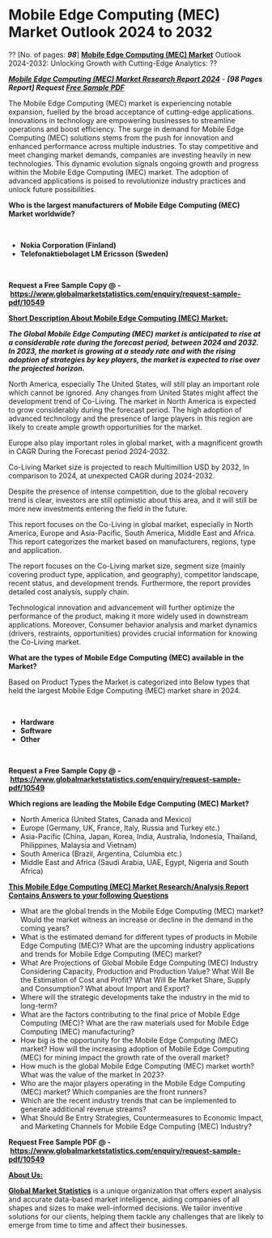 <h1>Mobile Edge Computing (MEC) Market Outlook 2024 to 2032</h1>
<p>?? [No. of pages:&nbsp;<strong><em>98</em></strong>]&nbsp;<strong><a href="https://www.globalmarketstatistics.com/market-reports/mobile-edge-computing-mec-market-10549">Mobile Edge Computing (MEC)&nbsp;Market</a></strong>&nbsp;Outlook 2024-2032: Unlocking Growth with Cutting-Edge Analytics: ??</p>
<p><strong><em><a href="https://www.globalmarketstatistics.com/market-reports/mobile-edge-computing-mec-market-10549">Mobile Edge Computing (MEC) Market Research Report 2024</a></em></strong>&nbsp;-&nbsp;<strong><em>[98 Pages Report]&nbsp;Request <a href="https://www.globalmarketstatistics.com/enquiry/request-sample-pdf/10549">Free Sample PDF</a></em></strong></p>
<p>The Mobile Edge Computing (MEC) market is experiencing notable expansion, fuelled by the broad acceptance of cutting-edge applications. Innovations in technology are empowering businesses to streamline operations and boost efficiency. The surge in demand for Mobile Edge Computing (MEC) solutions stems from the push for innovation and enhanced performance across multiple industries. To stay competitive and meet changing market demands, companies are investing heavily in new technologies. This dynamic evolution signals ongoing growth and progress within the Mobile Edge Computing (MEC) market. The adoption of advanced applications is poised to revolutionize industry practices and unlock future possibilities.</p>
<p><strong>Who is the largest manufacturers of Mobile Edge Computing (MEC) Market worldwide?</strong></p>
<p>&nbsp;</p>
<ul>
<li><strong>Nokia Corporation (Finland)</strong></li>
<li><strong>Telefonaktiebolaget LM Ericsson (Sweden)</strong></li>
</ul>
<p>&nbsp;</p>
<p><strong>Request a Free Sample Copy @ -&nbsp;<a href="https://www.globalmarketstatistics.com/enquiry/request-sample-pdf/10549">https://www.globalmarketstatistics.com/enquiry/request-sample-pdf/10549</a></strong></p>
<p><strong><u>Short Description About Mobile Edge Computing (MEC) Market:</u></strong></p>
<p><strong><em>The Global Mobile Edge Computing (MEC) market is anticipated to rise at a considerable rate during the forecast period, between 2024 and 2032. In 2023, the market is growing at a steady rate and with the rising adoption of strategies by key players, the market is expected to rise over the projected horizon.</em></strong></p>
<p>North America, especially The United States, will still play an important role which cannot be ignored. Any changes from United States might affect the development trend of Co-Living. The market in North America is expected to grow considerably during the forecast period. The high adoption of advanced technology and the presence of large players in this region are likely to create ample growth opportunities for the market.</p>
<p>Europe also play important roles in global market, with a magnificent growth in CAGR During the Forecast period 2024-2032.</p>
<p>Co-Living Market size is projected to reach Multimillion USD by 2032, In comparison to 2024, at unexpected CAGR during 2024-2032.</p>
<p>Despite the presence of intense competition, due to the global recovery trend is clear, investors are still optimistic about this area, and it will still be more new investments entering the field in the future.</p>
<p>This report focuses on the Co-Living in global market, especially in North America, Europe and Asia-Pacific, South America, Middle East and Africa. This report categorizes the market based on manufacturers, regions, type and application.</p>
<p>The report focuses on the Co-Living market size, segment size (mainly covering product type, application, and geography), competitor landscape, recent status, and development trends. Furthermore, the report provides detailed cost analysis, supply chain.</p>
<p>Technological innovation and advancement will further optimize the performance of the product, making it more widely used in downstream applications. Moreover, Consumer behavior analysis and market dynamics (drivers, restraints, opportunities) provides crucial information for knowing the Co-Living market.</p>
<p><strong>What are the types of Mobile Edge Computing (MEC) available in the Market?</strong></p>
<p>Based on Product Types the Market is categorized into Below types that held the largest Mobile Edge Computing (MEC) market share in 2024.</p>
<p>&nbsp;</p>
<ul>
<li><strong>Hardware</strong></li>
<li><strong>Software</strong></li>
<li><strong>Other</strong></li>
</ul>
<p>&nbsp;</p>
<p><strong>Request a Free Sample Copy @ -&nbsp;<a href="https://www.globalmarketstatistics.com/enquiry/request-sample-pdf/10549">https://www.globalmarketstatistics.com/enquiry/request-sample-pdf/10549</a></strong></p>
<p><strong>Which regions are leading the Mobile Edge Computing (MEC) Market?</strong></p>
<ul>
<li>North America (United States, Canada and Mexico)</li>
<li>Europe (Germany, UK, France, Italy, Russia and Turkey etc.)</li>
<li>Asia-Pacific (China, Japan, Korea, India, Australia, Indonesia, Thailand, Philippines, Malaysia and Vietnam)</li>
<li>South America (Brazil, Argentina, Columbia etc.)</li>
<li>Middle East and Africa (Saudi Arabia, UAE, Egypt, Nigeria and South Africa)</li>
</ul>
<p><strong><u>This Mobile Edge Computing (MEC) Market Research/Analysis Report Contains Answers to your following Questions</u></strong></p>
<ul>
<li>What are the global trends in the Mobile Edge Computing (MEC) market? Would the market witness an increase or decline in the demand in the coming years?</li>
<li>What is the estimated demand for different types of products in Mobile Edge Computing (MEC)? What are the upcoming industry applications and trends for Mobile Edge Computing (MEC) market?</li>
<li>What Are Projections of Global Mobile Edge Computing (MEC) Industry Considering Capacity, Production and Production Value? What Will Be the Estimation of Cost and Profit? What Will Be Market Share, Supply and Consumption? What about Import and Export?</li>
<li>Where will the strategic developments take the industry in the mid to long-term?</li>
<li>What are the factors contributing to the final price of Mobile Edge Computing (MEC)? What are the raw materials used for Mobile Edge Computing (MEC) manufacturing?</li>
<li>How big is the opportunity for the Mobile Edge Computing (MEC) market? How will the increasing adoption of Mobile Edge Computing (MEC) for mining impact the growth rate of the overall market?</li>
<li>How much is the global Mobile Edge Computing (MEC) market worth? What was the value of the market In 2023?</li>
<li>Who are the major players operating in the Mobile Edge Computing (MEC) market? Which companies are the front runners?</li>
<li>Which are the recent industry trends that can be implemented to generate additional revenue streams?</li>
<li>What Should Be Entry Strategies, Countermeasures to Economic Impact, and Marketing Channels for Mobile Edge Computing (MEC) Industry?</li>
</ul>
<p><strong>Request Free Sample PDF @ -&nbsp;<a href="https://www.globalmarketstatistics.com/enquiry/request-sample-pdf/10549">https://www.globalmarketstatistics.com/enquiry/request-sample-pdf/10549</a></strong></p>
<p><strong><u>About Us:</u></strong></p>
<p><strong><a href="https://www.globalmarketstatistics.com/">Global Market Statistics</a></strong>&nbsp;is a unique organization that offers expert analysis and accurate data-based market intelligence, aiding companies of all shapes and sizes to make well-informed decisions. We tailor inventive solutions for our clients, helping them tackle any challenges that are likely to emerge from time to time and affect their businesses.</p>